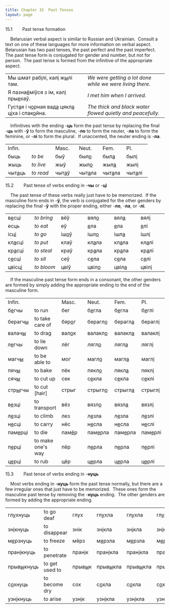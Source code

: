 ```yaml
---
title: Chapter 15  Past Tenses  
layout: page
---
```


 
15.1        Past tense formation  
  
    Belarusian verbal aspect is similar to Russian and Ukrainian. 
Consult a text on one of these languages for more information on verbal
aspect.  Belarusian has two past tenses, the past perfect and the past
imperfect.  The past tense form is conjugated for gender and number, but
not for person.  The past tense is formed from the infinitive of the
appropriate aspect.  
  

<table>
<colgroup>
<col style="width: 50%" />
<col style="width: 50%" />
</colgroup>
<tbody>
<tr class="odd">
<td>Мы шмат раб<span style="text-decoration: underline;">і</span>лі, кал<span style="text-decoration: underline;">і</span> ж<span style="text-decoration: underline;">ы</span>лі там.<br />
</td>
<td><span style="font-style: italic;">We were getting a lot done while we were living there.</span><br />
</td>
</tr>
<tr class="even">
<td>Я пазна<span style="text-decoration: underline;">ё</span>міўся з ім, кал<span style="text-decoration: underline;">і</span> пры<span style="text-decoration: underline;">е</span>хаў.<br />
</td>
<td><span style="font-style: italic;">I met him when I arrived.</span><br />
</td>
</tr>
<tr class="odd">
<td>Густ<span style="text-decoration: underline;">а</span>я і ч<span style="text-decoration: underline;">о</span>рная вад<span style="text-decoration: underline;">а</span> цякл<span style="text-decoration: underline;">а</span> ц<span style="text-decoration: underline;">і</span>ха і спак<span style="text-decoration: underline;">о</span>йна.<br />
</td>
<td><span style="font-style: italic;">The thick and black water flowed quietly and peacefully.</span><br />
</td>
</tr>
</tbody>
</table>

  
  
    Infinitives with the ending
-<span style="font-weight: bold;">ць</span> form the past tense by
replacing the final -<span style="font-weight: bold;">ць</span> with
-<span style="font-weight: bold;">ў</span> to form the masculine,
-<span style="font-weight: bold;">ло</span> to form the neuter,
-<span style="font-weight: bold;">ла</span> to form the feminine, or
-<span style="font-weight: bold;">лі</span> to form the plural.  If
unaccented, the neuter ending is
-<span style="font-weight: bold;">ла</span>.  
  

<table style="width:100%;">
<colgroup>
<col style="width: 16%" />
<col style="width: 16%" />
<col style="width: 16%" />
<col style="width: 16%" />
<col style="width: 16%" />
<col style="width: 16%" />
</colgroup>
<tbody>
<tr class="odd">
<td>Infin.<br />
</td>
<td><br />
</td>
<td>Masc.<br />
</td>
<td>Neut.<br />
</td>
<td>Fem.<br />
</td>
<td>Pl.<br />
</td>
</tr>
<tr class="even">
<td>быць<br />
</td>
<td><span style="font-style: italic;">to be</span><br />
</td>
<td>быў<br />
</td>
<td>был<span style="text-decoration: underline;">о</span><br />
</td>
<td>был<span style="text-decoration: underline;">а</span><br />
</td>
<td>был<span style="text-decoration: underline;">і</span><br />
</td>
</tr>
<tr class="odd">
<td>жыць<br />
</td>
<td><span style="font-style: italic;">to live</span><br />
</td>
<td>жыў<br />
</td>
<td>жыл<span style="text-decoration: underline;">о</span><br />
</td>
<td>жыл<span style="text-decoration: underline;">а</span><br />
</td>
<td>жыл<span style="text-decoration: underline;">і</span><br />
</td>
</tr>
<tr class="even">
<td>чыт<span style="text-decoration: underline;">а</span>ць<br />
</td>
<td><span style="font-style: italic;">to read</span><br />
</td>
<td>чыт<span style="text-decoration: underline;">а</span>ў<br />
</td>
<td>чыт<span style="text-decoration: underline;">а</span>ла<br />
</td>
<td>чыт<span style="text-decoration: underline;">а</span>ла<br />
</td>
<td>чыт<span style="text-decoration: underline;">а</span>лі<br />
</td>
</tr>
</tbody>
</table>

  
  
15.2        Past tense of verbs ending in
-<span style="font-weight: bold;">чы</span> or
-<span style="font-weight: bold;">ці</span>  
  
    The past tense of these verbs really just have to be memorized.  If
the masculine form ends in -<span style="font-weight: bold;">ў</span>,
the verb is conjugated for the other genders by replacing the final
-<span style="font-weight: bold;">ў</span> with the proper ending,
either -<span style="font-weight: bold;">ло</span>,
-<span style="font-weight: bold;">ла</span>, or
-<span style="font-weight: bold;">лі</span>.  
  

<table style="width:100%;">
<colgroup>
<col style="width: 16%" />
<col style="width: 16%" />
<col style="width: 16%" />
<col style="width: 16%" />
<col style="width: 16%" />
<col style="width: 16%" />
</colgroup>
<tbody>
<tr class="odd">
<td>в<span style="text-decoration: underline;">е</span>сці<br />
</td>
<td><span style="font-style: italic;">to bring</span><br />
</td>
<td>вёў<br />
</td>
<td>вял<span style="text-decoration: underline;">о</span><br />
</td>
<td>вял<span style="text-decoration: underline;">а</span><br />
</td>
<td>вял<span style="text-decoration: underline;">і</span><br />
</td>
</tr>
<tr class="even">
<td>есць<br />
</td>
<td><span style="font-style: italic;">to eat</span><br />
</td>
<td>еў<br />
</td>
<td><span style="text-decoration: underline;">е</span>ла<br />
</td>
<td><span style="text-decoration: underline;">е</span>ла<br />
</td>
<td><span style="text-decoration: underline;">е</span>лі<br />
</td>
</tr>
<tr class="odd">
<td>ісц<span style="text-decoration: underline;">і</span><br />
</td>
<td><span style="font-style: italic;">to go</span><br />
</td>
<td>іш<span style="text-decoration: underline;">о</span>ў<br />
</td>
<td>ішл<span style="text-decoration: underline;">о</span><br />
</td>
<td>ішл<span style="text-decoration: underline;">а</span><br />
</td>
<td>ішл<span style="text-decoration: underline;">і</span><br />
</td>
</tr>
<tr class="even">
<td>кл<span style="text-decoration: underline;">а</span>сці<br />
</td>
<td><span style="font-style: italic;">to put</span><br />
</td>
<td>клаў<br />
</td>
<td>кл<span style="text-decoration: underline;">а</span>ла<br />
</td>
<td>кл<span style="text-decoration: underline;">а</span>ла<br />
</td>
<td>кл<span style="text-decoration: underline;">а</span>лі<br />
</td>
</tr>
<tr class="odd">
<td>кр<span style="text-decoration: underline;">а</span>сці<br />
</td>
<td><span style="font-style: italic;">to steal</span><br />
</td>
<td>краў<br />
</td>
<td>кр<span style="text-decoration: underline;">а</span>ла<br />
</td>
<td>кр<span style="text-decoration: underline;">а</span>ла<br />
</td>
<td>кр<span style="text-decoration: underline;">а</span>лі<br />
</td>
</tr>
<tr class="even">
<td>с<span style="text-decoration: underline;">е</span>сці<br />
</td>
<td><span style="font-style: italic;">to sit</span><br />
</td>
<td>сеў<br />
</td>
<td>с<span style="text-decoration: underline;">е</span>ла<br />
</td>
<td>с<span style="text-decoration: underline;">е</span>ла<br />
</td>
<td>с<span style="text-decoration: underline;">е</span>лі<br />
</td>
</tr>
<tr class="odd">
<td>цвісц<span style="text-decoration: underline;">і</span><br />
</td>
<td><span style="font-style: italic;">to bloom</span><br />
</td>
<td>цвіў<br />
</td>
<td>цвіл<span style="text-decoration: underline;">о</span><br />
</td>
<td>цвіл<span style="text-decoration: underline;">а</span><br />
</td>
<td>цвіл<span style="text-decoration: underline;">і</span><br />
</td>
</tr>
</tbody>
</table>

  
  
    If the masculine past tense form ends in a consonant, the other
genders are formed by simply adding the appropriate ending to the end of
the masculine form.  
  

<table style="width:100%;">
<colgroup>
<col style="width: 16%" />
<col style="width: 16%" />
<col style="width: 16%" />
<col style="width: 16%" />
<col style="width: 16%" />
<col style="width: 16%" />
</colgroup>
<tbody>
<tr class="odd">
<td>Infin.<br />
</td>
<td><br />
</td>
<td>Masc.<br />
</td>
<td>Neut.<br />
</td>
<td>Fem.<br />
</td>
<td>Pl.<br />
</td>
</tr>
<tr class="even">
<td>б<span style="text-decoration: underline;">е</span>гчы<br />
</td>
<td>to run<br />
</td>
<td>бег<br />
</td>
<td>б<span style="text-decoration: underline;">е</span>гла<br />
</td>
<td>б<span style="text-decoration: underline;">е</span>гла<br />
</td>
<td>б<span style="text-decoration: underline;">е</span>глі<br />
</td>
</tr>
<tr class="odd">
<td>берагч<span style="text-decoration: underline;">ы</span><br />
</td>
<td>to take care of</td>
<td>бяр<span style="text-decoration: underline;">о</span>г<br />
</td>
<td>берагл<span style="text-decoration: underline;">о</span><br />
</td>
<td>берагл<span style="text-decoration: underline;">а</span><br />
</td>
<td>берагл<span style="text-decoration: underline;">і</span><br />
</td>
</tr>
<tr class="even">
<td>валач<span style="text-decoration: underline;">ы</span><br />
</td>
<td>to drag<br />
</td>
<td>вал<span style="text-decoration: underline;">о</span>к<br />
</td>
<td>валакл<span style="text-decoration: underline;">о</span><br />
</td>
<td>валакл<span style="text-decoration: underline;">а</span><br />
</td>
<td>валакл<span style="text-decoration: underline;">і</span><br />
</td>
</tr>
<tr class="odd">
<td>л<span style="text-decoration: underline;">е</span>гчы<br />
</td>
<td>to lie down<br />
</td>
<td>лёг<br />
</td>
<td>лягл<span style="text-decoration: underline;">о</span><br />
</td>
<td>лягл<span style="text-decoration: underline;">а</span><br />
</td>
<td>лягл<span style="text-decoration: underline;">і</span><br />
</td>
</tr>
<tr class="even">
<td>магч<span style="text-decoration: underline;">ы</span><br />
</td>
<td>to be able to<br />
</td>
<td>мог<br />
</td>
<td>магл<span style="text-decoration: underline;">о</span><br />
</td>
<td>магл<span style="text-decoration: underline;">а</span><br />
</td>
<td>магл<span style="text-decoration: underline;">і</span><br />
</td>
</tr>
<tr class="odd">
<td>пяч<span style="text-decoration: underline;">ы</span><br />
</td>
<td>to bake<br />
</td>
<td>пёк<br />
</td>
<td>пякл<span style="text-decoration: underline;">о</span><br />
</td>
<td>пякл<span style="text-decoration: underline;">а</span><br />
</td>
<td>пякл<span style="text-decoration: underline;">і</span><br />
</td>
</tr>
<tr class="even">
<td>сяч<span style="text-decoration: underline;">ы</span><br />
</td>
<td>to cut up<br />
</td>
<td>сек<br />
</td>
<td>с<span style="text-decoration: underline;">е</span>кла<br />
</td>
<td>с<span style="text-decoration: underline;">е</span>кла<br />
</td>
<td>с<span style="text-decoration: underline;">е</span>клі<br />
</td>
</tr>
<tr class="odd">
<td>стр<span style="text-decoration: underline;">ы</span>гчы<br />
</td>
<td>to cut [hair]<br />
</td>
<td>стрыг<br />
</td>
<td>стрыгл<span style="text-decoration: underline;">о</span><br />
</td>
<td>стрыгл<span style="text-decoration: underline;">а</span><br />
</td>
<td>стрыгл<span style="text-decoration: underline;">і</span><br />
</td>
</tr>
<tr class="even">
<td>в<span style="text-decoration: underline;">е</span>зці<br />
</td>
<td>to transport<br />
</td>
<td>вёз<br />
</td>
<td>вязл<span style="text-decoration: underline;">о</span><br />
</td>
<td>вязл<span style="text-decoration: underline;">а</span><br />
</td>
<td>вязл<span style="text-decoration: underline;">і</span><br />
</td>
</tr>
<tr class="odd">
<td>л<span style="text-decoration: underline;">е</span>зці<br />
</td>
<td>to climb<br />
</td>
<td>лез<br />
</td>
<td>л<span style="text-decoration: underline;">е</span>зла<br />
</td>
<td>л<span style="text-decoration: underline;">е</span>зла<br />
</td>
<td>л<span style="text-decoration: underline;">е</span>злі<br />
</td>
</tr>
<tr class="even">
<td>н<span style="text-decoration: underline;">е</span>сці<br />
</td>
<td>to carry<br />
</td>
<td>нёс<br />
</td>
<td>н<span style="text-decoration: underline;">е</span>сла<br />
</td>
<td>н<span style="text-decoration: underline;">е</span>сла<br />
</td>
<td>н<span style="text-decoration: underline;">е</span>слі<br />
</td>
</tr>
<tr class="odd">
<td>пам<span style="text-decoration: underline;">е</span>рці<br />
</td>
<td>to die<br />
</td>
<td>пам<span style="text-decoration: underline;">ё</span>р<br />
</td>
<td>пам<span style="text-decoration: underline;">е</span>рла<br />
</td>
<td>пам<span style="text-decoration: underline;">е</span>рла<br />
</td>
<td>пам<span style="text-decoration: underline;">е</span>рлі<br />
</td>
</tr>
<tr class="even">
<td>п<span style="text-decoration: underline;">е</span>рці<br />
</td>
<td>to make one's way<br />
</td>
<td>пёр<br />
</td>
<td>п<span style="text-decoration: underline;">е</span>рла<br />
</td>
<td>п<span style="text-decoration: underline;">е</span>рла<br />
</td>
<td>п<span style="text-decoration: underline;">е</span>рлі<br />
</td>
</tr>
<tr class="odd">
<td>ц<span style="text-decoration: underline;">е</span>рці<br />
</td>
<td>to rub<br />
</td>
<td>цёр<br />
</td>
<td>ц<span style="text-decoration: underline;">е</span>рла<br />
</td>
<td>ц<span style="text-decoration: underline;">е</span>рла<br />
</td>
<td>ц<span style="text-decoration: underline;">е</span>рлі<br />
</td>
</tr>
</tbody>
</table>

  
  
15.3        Past tense of verbs ending in
-<span style="font-weight: bold;">нуць</span>  
  
    Most verbs ending in -<span style="font-weight: bold;">нуць</span>
form the past tense normally, but there are a few irregular ones that
just have to be memorized.  These ones form the masculine past tense by
removing the -<span style="font-weight: bold;">нуць</span> ending.  The
other genders are formed by adding the appropriate ending.  
  

<table style="width:100%;">
<colgroup>
<col style="width: 16%" />
<col style="width: 16%" />
<col style="width: 16%" />
<col style="width: 16%" />
<col style="width: 16%" />
<col style="width: 16%" />
</colgroup>
<tbody>
<tr class="odd">
<td>гл<span style="text-decoration: underline;">у</span>хнуць<br />
</td>
<td>to go deaf<br />
</td>
<td>глух<br />
</td>
<td>гл<span style="text-decoration: underline;">у</span>хла<br />
</td>
<td>гл<span style="text-decoration: underline;">у</span>хла<br />
</td>
<td>гл<span style="text-decoration: underline;">у</span>хлі<br />
</td>
</tr>
<tr class="even">
<td>зн<span style="text-decoration: underline;">і</span>кнуць<br />
</td>
<td>to disappear<br />
</td>
<td>знік<br />
</td>
<td>зн<span style="text-decoration: underline;">і</span>кла<br />
</td>
<td>зн<span style="text-decoration: underline;">і</span>кла<br />
</td>
<td>зн<span style="text-decoration: underline;">і</span>клі<br />
</td>
</tr>
<tr class="odd">
<td>м<span style="text-decoration: underline;">е</span>рзнуць<br />
</td>
<td>to freeze<br />
</td>
<td>мёрз<br />
</td>
<td>м<span style="text-decoration: underline;">е</span>рзла<br />
</td>
<td>м<span style="text-decoration: underline;">е</span>рзла<br />
</td>
<td>м<span style="text-decoration: underline;">е</span>рзлі<br />
</td>
</tr>
<tr class="even">
<td>пран<span style="text-decoration: underline;">і</span>кнуць<br />
</td>
<td>to penetrate<br />
</td>
<td>пран<span style="text-decoration: underline;">і</span>к<br />
</td>
<td>пран<span style="text-decoration: underline;">і</span>кла<br />
</td>
<td>пран<span style="text-decoration: underline;">і</span>кла<br />
</td>
<td>пран<span style="text-decoration: underline;">і</span>клі<br />
</td>
</tr>
<tr class="odd">
<td>прыв<span style="text-decoration: underline;">ы</span>кнуць<br />
</td>
<td>to get used to<br />
</td>
<td>прыв<span style="text-decoration: underline;">ы</span>к<br />
</td>
<td>прыв<span style="text-decoration: underline;">ы</span>кла<br />
</td>
<td>прыв<span style="text-decoration: underline;">ы</span>кла<br />
</td>
<td>прыв<span style="text-decoration: underline;">ы</span>клі<br />
</td>
</tr>
<tr class="even">
<td>с<span style="text-decoration: underline;">о</span>хнуць<br />
</td>
<td>to become dry<br />
</td>
<td>сох<br />
</td>
<td>с<span style="text-decoration: underline;">о</span>хла<br />
</td>
<td>с<span style="text-decoration: underline;">о</span>хла<br />
</td>
<td>с<span style="text-decoration: underline;">о</span>хлі<br />
</td>
</tr>
<tr class="odd">
<td>узн<span style="text-decoration: underline;">і</span>кнуць<br />
</td>
<td>to arise<br />
</td>
<td>узн<span style="text-decoration: underline;">і</span>к<br />
</td>
<td>узн<span style="text-decoration: underline;">і</span>кла<br />
</td>
<td>узн<span style="text-decoration: underline;">і</span>кла<br />
</td>
<td>узн<span style="text-decoration: underline;">і</span>клі<br />
</td>
</tr>
</tbody>
</table>

  

